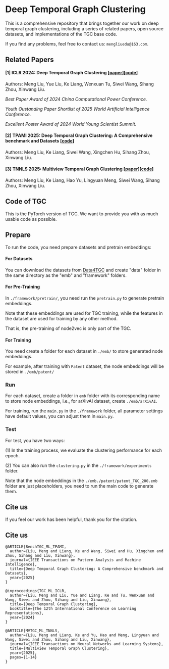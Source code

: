 # Deep Temporal Graph Clustering

This is a comprehensive repository that brings together our work on deep temporal graph clustering, including a series of related papers, open source datasets, and implementations of the TGC base code.

If you find any problems, feel free to contact us: ```mengliuedu@163.com```.

## Related Papers

#### [1] ICLR 2024: Deep Temporal Graph Clustering [[paper](https://arxiv.org/abs/2305.10738)][[code](https://github.com/MGitHubL/Deep-Temporal-Graph-Clustering)]

Authors: Meng Liu, Yue Liu, Ke Liang, Wenxuan Tu, Siwei Wang, Sihang Zhou, Xinwang Liu.

*Best Paper Award of 2024 China Computational Power Conference.*

*Youth Oustanding Paper Shortlist of 2025 World Artificial Intelligence Conference.*

*Excellent Poster Award of 2024 World Young Scientist Summit.*

#### [2] TPAMI 2025: Deep Temporal Graph Clustering: A Comprehensive benchmark and Datasets [[code](https://github.com/MGitHubL/BenchTGC)]

Authors: Meng Liu, Ke Liang, Siwei Wang, Xingchen Hu, Sihang Zhou, Xinwang Liu.

#### [3] TNNLS 2025: Multiview Temporal Graph Clustering [[paper](https://ieeexplore.ieee.org/document/11079275)][[code](https://github.com/MGitHubL/MVTGC)]

Authors: Meng Liu, Ke Liang, Hao Yu, Lingyuan Meng, Siwei Wang, Sihang Zhou, Xinwang Liu.

## Code of TGC

This is the PyTorch version of TGC. We want to provide you with as much usable code as possible.

## Prepare

To run the code, you need prepare datasets and pretrain embeddings:

#### For Datasets

You can download the datasets from [Data4TGC](https://github.com/MGitHubL/Data4TGC) and create "data" folder in the same directory as the "emb" and "framework" folders.

#### For Pre-Training

In ```./framework/pretrain/```, you need run the ```pretrain.py``` to generate pretrain embeddings.

Note that these embeddings are used for TGC training, while the features in the dataset are used for training by any other method.

That is, the pre-training of node2vec is only part of the TGC.

#### For Training

You need create a folder for each dataset in ```./emb/``` to store generated node embeddings.

For example, after training with `Patent` dataset, the node embeddings will be stored in ```./emb/patent/```


### Run

For each dataset, create a folder in ```emb``` folder with its corresponding name to store node embeddings, i.e., for arXivAI dataset, create ```./emb/arXivAI```.

For training, run the ```main.py``` in the ```./framework``` folder, all parameter settings have default values, you can adjust them in ```main.py```.

### Test

For test, you have two ways:

(1) In the training process, we evaluate the clustering performance for each epoch.

(2) You can also run the ```clustering.py``` in the ```./framework/experiments``` folder.

Note that the node embeddings in the ```./emb./patent/patent_TGC_200.emb``` folder are just placeholders, you need to run the main code to generate them.


## Cite us

If you feel our work has been helpful, thank you for the citation.

## Cite us

```
@ARTICLE{BenchTGC_ML_TPAMI,
  author={Liu, Meng and Liang, Ke and Wang, Siwei and Hu, Xingchen and Zhou, Sihang and Liu, Xinwang},
  journal={IEEE Transactions on Pattern Analysis and Machine Intelligence}, 
  title={Deep Temporal Graph Clustering: A Comprehensive benchmark and Datasets}, 
  year={2025}
}

@inproceedings{TGC_ML_ICLR,
  author={Liu, Meng and Liu, Yue and Liang, Ke and Tu, Wenxuan and Wang, Siwei and Zhou, Sihang and Liu, Xinwang},
  title={Deep Temporal Graph Clustering},
  booktitle={The 12th International Conference on Learning Representations},
  year={2024}
}

@ARTICLE{MVTGC_ML_TNNLS,
  author={Liu, Meng and Liang, Ke and Yu, Hao and Meng, Lingyuan and Wang, Siwei and Zhou, Sihang and Liu, Xinwang},
  journal={IEEE Transactions on Neural Networks and Learning Systems}, 
  title={Multiview Temporal Graph Clustering}, 
  year={2025},
  pages={1-14}
}
```
